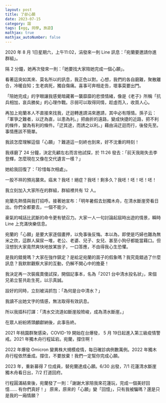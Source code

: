 ```yaml
---
layout: post
title: 了卻心願
date: 2023-07-15
category: 謅
tags: [egg, 同學, 旅遊]
mathjax: true
mathjax_autoNumber: false
---
```


2020 年 8 月 1日星期六，上午11:02，涓發來一則 Line 訊息：「宛蘭要邀請你進群組」。

<!--more-->

隔 2 分鐘，她再次發來一則：「她要找大家陪她完成一個心願」。

看著這突如其來、莫名所以的訊息，我正色以對。心想，我們的各自磨難，聚散離合，冷暖自知；生老病死，獨自傷痛。喜事可奔相走告，壞事莫要出門。

「陪她完成」的字眼讓我感覺暗藏著一襲靡靡的悲憤情緒，像是《老子》所稱「抗兵相加，哀兵勝矣」的心理作戰。示弱可以取得同情，趁虛而入，收買人心。

再加上宛蘭本人不直接來找我，迂迴轉進請涓來邀請，其中必有隱情。孫子云：「軍爭之難者，以迂為直，以患為利。」把曲折的遠路，變成快捷的近路，把不利的條件，變為有利的條件。「迂其途，而誘之以利。」藉由涓迂迴而行，後發先至。事情應該不簡單。

我該怎麼理解這個「心願」？難道這一刻終也到來，好不沈重的時刻！

我琢磨了 24 分鐘，決定先顧左右而言他試探，於 11:26 發去：「前天我剛失去李登輝，怎麼現在又像在交代遺言一樣？」

她給我回復了：「珍惜每次相處」。

一股不祥的預兆襲來。癌末？我呸！絕症？我呸！剩多久？我呸！呸！呸！呸！

我立刻加入大家所在的群組，群組裡共有 12 人。

宛蘭先熱情與我打招呼。接著她宣布：「明年暑假去划獨木舟，在清水斷崖旁看日出。你們全都要去，一個不能少。

豪氣的喊話比武斷的命令更有號召力。大家一人一句討論起屆時出遊的情景，瞬時 Line 上充滿快樂信息。

宛蘭的「心願」是要大家逐個畫押，以免事後反悔。本以為，即使是巧婦也難為無米之炊，這群人屎尿一堆，老公、老婆、兒子、女兒、甚至小狗仔都能當藉口。但沒想到大家竟然爽快地放某放子，一口答應，不由得我心生恐懼。

是我的錯覺嗎？大家在強作鎮定？是給足宛蘭的面子的假象嗎？我究竟錯過了什麼訊息？我默默觀察大家的互動，仍解不開心中的擔憂！

我決定再一次裝瘋賣傻試探，開個記事本，名為「2021 台中清水投名狀」，來個兄弟立誓共赴生死，以示真誠。

設好的同時，立刻被涓抓包：「為何是台中清水？」

我讀不出她文字的情感，無法取得有效訊息。

所以我插科打諢：「清水交流道如斷崖般險峻，成為清水斷崖。」

在眾人紛紛將頭顱獻納後，此事告終。

2021 年桃園群聚感染，COVID-19 開始在台爆發， 5 月 19日起進入第三級疫情警戒。2021 年獨木舟行程延宕。宛蘭，撐住啊！

2022 年爆發 Omicron 變異株大規模疫情，每日確診病例數萬例。2022 年獨木舟行程依然垂成。撐住，不要放棄！我們一定幫你完成心願。

2023 年，重新募得 7 位成員，替宛蘭達成心願。6/30 出發，7/1 花蓮清水斷崖獨木舟看日出，7/2 打道回府。

行程圓滿結束後，宛蘭發了一則：「謝謝大家陪我來花蓮玩，完成一個美好回憶…… 有你們真好！」
原來，原來的「心願」變「回憶」，只有我被騙嗎？還是只是我的一廂情願？
